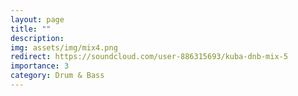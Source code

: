 ```yaml
---
layout: page
title: ""
description:
img: assets/img/mix4.png
redirect: https://soundcloud.com/user-886315693/kuba-dnb-mix-5 
importance: 3
category: Drum & Bass
---
```

